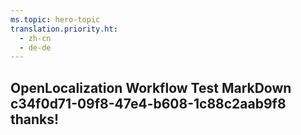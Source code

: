 ```yaml
---
ms.topic: hero-topic
translation.priority.ht: 
  - zh-cn
  - de-de
---
```

## OpenLocalization Workflow Test MarkDown c34f0d71-09f8-47e4-b608-1c88c2aab9f8 thanks!
